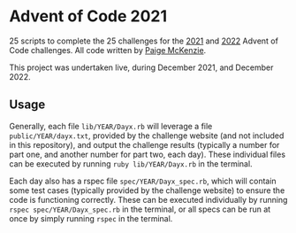 # Advent of Code 2021
25 scripts to complete the 25 challenges for the [2021](https://adventofcode.com/2021) and [2022](https://adventofcode.com/2022) Advent of Code challenges. All code written by [Paige McKenzie](https://github.com/p-mckenzie).

This project was undertaken live, during December 2021, and December 2022.

## Usage

Generally, each file `lib/YEAR/Dayx.rb` will leverage a file `public/YEAR/dayx.txt`, provided by the challenge website (and not included in this repository), and output the challenge results (typically a number for part one, and another number for part two, each day). These individual files can be executed by running `ruby lib/YEAR/Dayx.rb` in the terminal.

Each day also has a rspec file `spec/YEAR/Dayx_spec.rb`, which will contain some test cases (typically provided by the challenge website) to ensure the code is functioning correctly. These can be executed individually by running `rspec spec/YEAR/Dayx_spec.rb` in the terminal, or all specs can be run at once by simply running `rspec` in the terminal.
